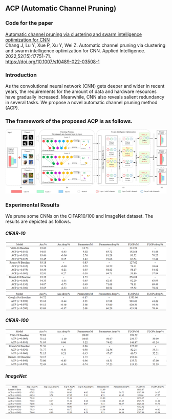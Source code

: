 ## ACP (Automatic Channel Pruning) 

### Code for the paper
[Automatic channel pruning via clustering and swarm intelligence optimization for CNN](https://link.springer.com/article/10.1007/s10489-022-03508-1)   
Chang J, Lu Y, Xue P, Xu Y, Wei Z. Automatic channel pruning via clustering and swarm intelligence optimization for CNN. Applied Intelligence. 2022,52(15):17751-71. 
<br>https://doi.org/10.1007/s10489-022-03508-1

### Introduction
As the convolutional neural network (CNN) gets deeper and wider in recent years, the requirements for the amount of data and hardware resources have gradually increased. Meanwhile, CNN also reveals salient redundancy in several tasks. We propose a novel automatic channel pruning method (ACP).

### The framework of the proposed ACP is as follows.
![Framework of the proposed ACP.](https://github.com/JingfeiChang/ACP-Automatic-Channel-Pruning/blob/main/Framework%20of%20ACP.jpg)

### Experimental Results
We prune some CNNs on the CIFAR10/100 and ImageNet dataset. The results are depicted as follows.

#### ***CIFAR-10***
![Table1](https://github.com/JingfeiChang/ACP-Automatic-Channel-Pruning/blob/main/table/table1.png)
![Table2](https://github.com/JingfeiChang/ACP-Automatic-Channel-Pruning/blob/main/table/table2.png)
####  ***CIFAR-100***
![Table3](https://github.com/JingfeiChang/ACP-Automatic-Channel-Pruning/blob/main/table/table3.png)
####  ***ImageNet***
![Table4](https://github.com/JingfeiChang/ACP-Automatic-Channel-Pruning/blob/main/table/table4.png)
